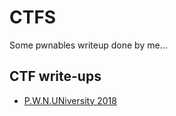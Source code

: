 # CTFS #

Some pwnables writeup done by me...

## CTF write-ups ##

 - [P.W.N.UNiversity 2018](P.W.N.University2018/README.md)
